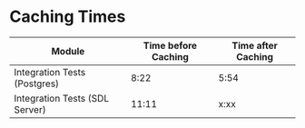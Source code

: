 ﻿# Caching Times

| Module                         | Time before Caching | Time after Caching |
|--------------------------------|---------------------|--------------------|
| Integration Tests (Postgres)   | 8:22                | 5:54               |
| Integration Tests (SDL Server) | 11:11               | x:xx               |
